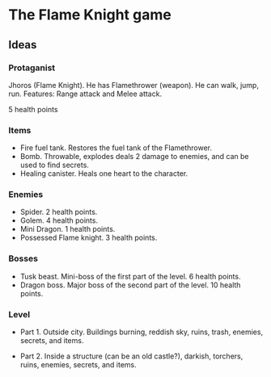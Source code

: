 # The Flame Knight game

## Ideas

### Protaganist 
Jhoros (Flame Knight). He has Flamethrower (weapon). He can walk, jump, run.
Features: Range attack and Melee attack.

5 health points

### Items
- Fire fuel tank. Restores the fuel tank of the Flamethrower.
- Bomb. Throwable, explodes deals 2 damage to enemies, and can be used to find secrets.
- Healing canister. Heals one heart to the character.

### Enemies
- Spider. 2 health points.
- Golem. 4 health points.
- Mini Dragon. 1 health points.
- Possessed Flame knight. 3 health points.

### Bosses
- Tusk beast. Mini-boss of the first part of the level. 6 health points.
- Dragon boss. Major boss of the second part of the level. 10 health points.

### Level
- Part 1. Outside city. Buildings burning, reddish sky, ruins, trash, enemies, secrets, and items.

- Part 2. Inside a structure (can be an old castle?), darkish, torchers, ruins, enemies, secrets, and items.
